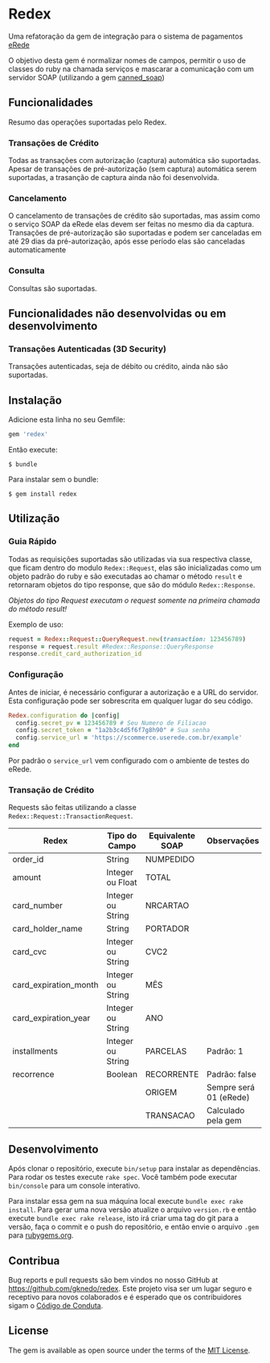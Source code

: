 # Redex

Uma refatoração da gem de integração para o sistema de pagamentos [eRede](https://www.userede.com.br/nossos-produtos/e-rede/)

O objetivo desta gem é normalizar nomes de campos, permitir o uso de classes do ruby na chamada serviços e mascarar a comunicação com um servidor SOAP (utilizando a gem [canned_soap](http://github.com/gknedo/canned_soap))

## Funcionalidades
Resumo das operações suportadas pelo Redex.

### Transações de Crédito

Todas as transações com autorização (captura) automática são suportadas. Apesar de transações de pré-autorização (sem captura) automática serem suportadas, a trasanção de captura ainda não foi desenvolvida.

### Cancelamento

O cancelamento de transações de crédito são suportadas, mas assim como o serviço SOAP da eRede elas devem ser feitas no mesmo dia da captura. Transações de pré-autorização são suportadas e podem ser canceladas em até 29 dias da pré-autorização, após esse período elas são canceladas automaticamente

### Consulta

Consultas são suportadas.

## Funcionalidades não desenvolvidas ou em desenvolvimento

### Transações Autenticadas (3D Security)

Transações autenticadas, seja de débito ou crédito, ainda não são suportadas.


## Instalação

Adicione esta linha no seu Gemfile:

```ruby
gem 'redex'
```

Então execute:

    $ bundle

Para instalar sem o bundle:

    $ gem install redex

## Utilização

### Guia Rápido

Todas as requisições suportadas são utilizadas via sua respectiva classe, que ficam dentro do modulo `Redex::Request`, elas são inicializadas como um objeto padrão do ruby e são executadas ao chamar o método `result` e retornaram objetos do tipo response, que são do módulo `Redex::Response`.

*Objetos do tipo Request executam o request somente na primeira chamada do método result!*

Exemplo de uso:

```ruby
request = Redex::Request::QueryRequest.new(transaction: 123456789)
response = request.result #Redex::Response::QueryResponse
response.credit_card_authorization_id
```
### Configuração

Antes de iniciar, é necessário configurar a autorização e a URL do servidor. Esta configuração pode ser sobrescrita em qualquer lugar do seu código.

```ruby
Redex.configuration do |config|
  config.secret_pv = 123456789 # Seu Numero de Filiacao
  config.secret_token = "1a2b3c4d5f6f7g8h90" # Sua senha
  config.service_url = 'https://scommerce.userede.com.br/example'
end
```

Por padrão o `service_url` vem configurado com o ambiente de testes do eRede.

### Transação de Crédito

Requests são feitas utilizando a classe `Redex::Request::TransactionRequest`.

| Redex | Tipo do Campo | Equivalente SOAP | Observações |
| --- | --- | --- | --- |
| order_id | String | NUMPEDIDO |
| amount | Integer ou Float | TOTAL
| card_number | Integer ou String | NRCARTAO |
| card_holder_name | String | PORTADOR |
| card_cvc | Integer ou String | CVC2 |
| card_expiration_month | Integer ou String | MÊS
| card_expiration_year | Integer ou String | ANO
| installments | Integer ou String | PARCELAS | Padrão: 1
| recorrence | Boolean | RECORRENTE | Padrão: false
| | | ORIGEM | Sempre será 01 (eRede)
| | | TRANSACAO | Calculado pela gem


## Desenvolvimento

Após clonar o repositório, execute `bin/setup` para instalar as dependências. Para rodar os testes execute `rake spec`. Você também pode executar `bin/console` para um console interativo.

Para instalar essa gem na sua máquina local execute `bundle exec rake install`. Para gerar uma nova versão atualize o arquivo `version.rb` e então execute `bundle exec rake release`, isto irá criar uma tag do git para a versão, faça o commit e o push do repositório, e então envie o arquivo `.gem` para [rubygems.org](https://rubygems.org).

## Contribua

Bug reports e pull requests são bem vindos no nosso GitHub at https://github.com/gknedo/redex. Este projeto visa ser um lugar seguro e receptivo para novos colaborados e é esperado que os contribuidores sigam o [Código de Conduta](http://contributor-covenant.org).

## License

The gem is available as open source under the terms of the [MIT License](http://opensource.org/licenses/MIT).
